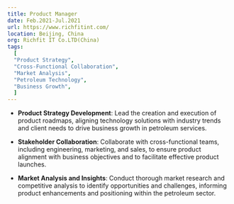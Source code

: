 ```yaml
---
title: Product Manager
date: Feb.2021-Jul.2021
url: https://www.richfitint.com/
location: Beijing, China
org: Richfit IT Co.LTD(China)
tags:
  [
  "Product Strategy", 
  "Cross-Functional Collaboration",
  "Market Analysis",
  "Petroleum Technology",
  "Business Growth",
  ]
---
```

- **Product Strategy Development**: Lead the creation and execution of product roadmaps, aligning technology solutions with industry trends and client needs to drive business growth in petroleum services.

- **Stakeholder Collaboration**: Collaborate with cross-functional teams, including engineering, marketing, and sales, to ensure product alignment with business objectives and to facilitate effective product launches.

- **Market Analysis and Insights**: Conduct thorough market research and competitive analysis to identify opportunities and challenges, informing product enhancements and positioning within the petroleum sector.



